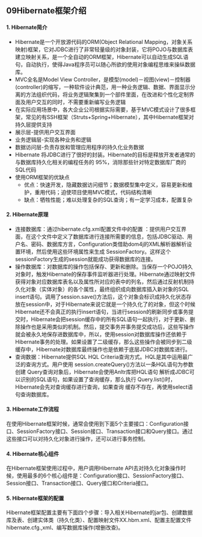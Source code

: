 ## 09Hibernate框架介绍
#### 1. Hibernate简介
- Hibernate是一个开放源代码的ORM(Object Relational Mapping，对象关系映射)框架，它对JDBC进行了非常轻量级的对象封装，它将POJO与数据库表建立映射关系，是一个全自动的ORM框架，Hibernate可以自动生成SQL语句，自动执行，使得Java程序员可以随心所欲的使用对象编程思维来操纵数据库。
- MVC全名是Model View Controller，是模型(model)－视图(view)－控制器(controller)的缩写，一种软件设计典范，用一种业务逻辑、数据、界面显示分离的方法组织代码，将业务逻辑聚集到一个部件里面，在改进和个性化定制界面及用户交互的同时，不需要重新编写业务逻辑
- 在实际应用场景中，各大企业公司根据实际需要，基于MVC模式设计了很多框架，常见的有SSH框架（Struts+Spring+Hibernate），其中Hibernate框架对持久层提供支持
- 展示层-提供用户交互界面
- 业务逻辑层-实现各种业务和逻辑
- 数据访问层-负责存放和管理应用程序的持久化业务数据
- Hibernate 将JDBC进行了很好的封装。Hibernate的目标是释放开发者通常的与数据库持久化相关的编程任务的 95%，消除那些针对特定数据库厂商的SQL代码
- 使用ORM框架的优缺点
    + 优点：快速开发，隐藏数据访问细节；数据模型集中定义，容易更新和维护，重用代码；迫使项目使用MVC模式，代码结构清晰
    + 缺点：牺牲性能；难以处理复杂的SQL查询；有一定学习成本，配置复杂
#### 2. Hibernate原理
- 连接数据库：通过hibernate.cfg.xml配置文件中的配置 ：提供用户交互界面，在这个文件中定义了数据库进行连接所需要的信息，包括JDBC驱动、用户名、密码、数据库方言，Configuration类借助dom4j的XML解析器解析设置环境，然后使用这些环境属性来生成 SessionFactory。这样这个sessionFactory生成的session就能成功获得数据库的连接。
- 操作数据库：对数据库的操作包括保存、更新和删除。当保存一个POJO持久对象时，触发Hibernate的保存事件监听器进行处理。Hibernate通过映射文件获得对象对应数据库表名以及属性所对应的表中的列名，然后通过反射机制持久化对象（实体对象）的各个属性，最终组织成向数据库插入新对象的SQL insert语句。调用了session.save()方法后，这个对象会标识成持久化状态存放在session中，对于Hibernate来说它就是一个持久化了的对象，但这个时候Hibernate还不会真正的执行insert语句，当进行session的刷新同步或事务提交时，Hibernate会把session缓存中的所有SQL语句一起执行，对于更新、删除操作也是采用类似的机制。然后，提交事务并事务提交成功后，这些写操作就会被永久地保存进数据库中，所以，使用session对数据库操作还依赖于Hibernate事务的处理。如果设置了二级缓存，那么这些操作会被同步到二级缓存中，Hibernate对数据库最终操作也是依赖于底层JDBC对数据库进行。
- 查询数据：Hibernate提供SQL HQL Criteria查询方式。HQL是其中运用最广泛的查询方式。用户使用 session.createQuery()方法以一条HQL语句为参数创建 Query查询对象后，Hibernate会使用Anltr库把HQL语句 解析成JDBC可以识别的SQL语句，如果设置了查询缓存，那么执行 Query.list()时，Hibernate会先对查询缓存进行查询，如果查询 缓存不存在，再使用select语句查询数据库。
#### 3. Hibernate工作流程
在使用Hibernate框架时候，通常会使用到下面5个主要接口：Configuration接口、SessionFactory接口、Session接口、Transaction接口和Query接口。通过这些接口可以对持久化对象进行操作，还可以进行事务控制。
#### 4. Hibernate核心组件
在Hibernate框架使用过程中，用户调用Hibernate API去对持久化对象操作时候，使用最多的6个核心组件是：Configuration接口、SessionFactory接口、Session接口、Transaction接口、Query接口和Criteria接口。
#### 5. Hibernate框架的配置
Hibernate框架配置主要有下面四个步骤：导入相关Hibernate的jar包、创建数据库及表、创建实体类（持久化类）、配置映射文件XX.hbm.xml、配置主配置文件hibernate.cfg.,xml、编写数据库操作(增删改查)。
